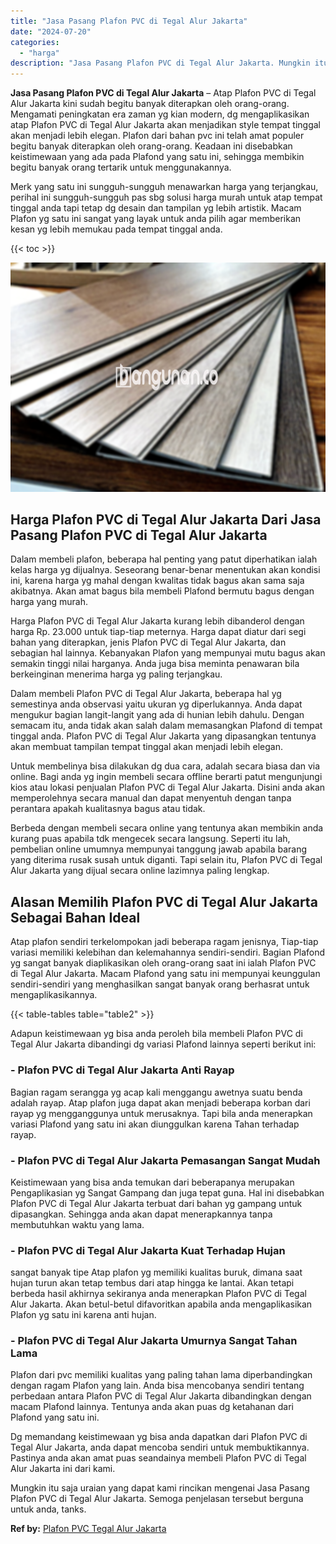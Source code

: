 ```yaml
---
title: "Jasa Pasang Plafon PVC di Tegal Alur Jakarta"
date: "2024-07-20"
categories: 
  - "harga"
description: "Jasa Pasang Plafon PVC di Tegal Alur Jakarta. Mungkin itu saja uraian yang dapat kami rincikan mengenai Jasa Pasang Plafon PVC di Tegal Alur Jakarta. Semoga..."
---
```


**Jasa Pasang Plafon PVC di Tegal Alur Jakarta** – Atap Plafon PVC di Tegal Alur Jakarta kini sudah begitu banyak diterapkan oleh orang-orang. Mengamati peningkatan era zaman yg kian modern, dg mengaplikasikan atap Plafon PVC di Tegal Alur Jakarta akan menjadikan style tempat tinggal akan menjadi lebih elegan. Plafon dari bahan pvc ini telah amat populer begitu banyak diterapkan oleh orang-orang. Keadaan ini disebabkan keistimewaan yang ada pada Plafond yang satu ini, sehingga membikin begitu banyak orang tertarik untuk menggunakannya.

Merk yang satu ini sungguh-sungguh menawarkan harga yang terjangkau, perihal ini sungguh-sungguh pas sbg solusi harga murah untuk atap tempat tinggal anda tapi tetap dg desain dan tampilan yg lebih artistik. Macam Plafon yg satu ini sangat yang layak untuk anda pilih agar memberikan kesan yg lebih memukau pada tempat tinggal anda.

{{< toc >}}

![Jasa Pasang Plafon PVC di Tegal Alur Jakarta](/images/flafond-pvc-murah29.png)

## Harga Plafon PVC di Tegal Alur Jakarta Dari Jasa Pasang Plafon PVC di Tegal Alur Jakarta

Dalam membeli plafon, beberapa hal penting yang patut diperhatikan ialah kelas harga yg dijualnya. Seseorang benar-benar menentukan akan kondisi ini, karena harga yg mahal dengan kwalitas tidak bagus akan sama saja akibatnya. Akan amat bagus bila membeli Plafond bermutu bagus dengan harga yang murah.

Harga Plafon PVC di Tegal Alur Jakarta kurang lebih dibanderol dengan harga Rp. 23.000 untuk tiap-tiap meternya. Harga dapat diatur dari segi bahan yang diterapkan, jenis Plafon PVC di Tegal Alur Jakarta, dan sebagian hal lainnya. Kebanyakan Plafon yang mempunyai mutu bagus akan semakin tinggi nilai harganya. Anda juga bisa meminta penawaran bila berkeinginan menerima harga yg paling terjangkau.

Dalam membeli Plafon PVC di Tegal Alur Jakarta, beberapa hal yg semestinya anda observasi yaitu ukuran yg diperlukannya. Anda dapat mengukur bagian langit-langit yang ada di hunian lebih dahulu. Dengan semacam itu, anda tidak akan salah dalam memasangkan Plafond di tempat tinggal anda. Plafon PVC di Tegal Alur Jakarta yang dipasangkan tentunya akan membuat tampilan tempat tinggal akan menjadi lebih elegan.

Untuk membelinya bisa dilakukan dg dua cara, adalah secara biasa dan via online. Bagi anda yg ingin membeli secara offline berarti patut mengunjungi kios atau lokasi penjualan Plafon PVC di Tegal Alur Jakarta. Disini anda akan memperolehnya secara manual dan dapat menyentuh dengan tanpa perantara apakah kualitasnya bagus atau tidak.

Berbeda dengan membeli secara online yang tentunya akan membikin anda kurang puas apabila tdk mengecek secara langsung. Seperti itu lah, pembelian online umumnya mempunyai tanggung jawab apabila barang yang diterima rusak susah untuk diganti. Tapi selain itu, Plafon PVC di Tegal Alur Jakarta yang dijual secara online lazimnya paling lengkap.

## Alasan Memilih Plafon PVC di Tegal Alur Jakarta Sebagai Bahan Ideal

Atap plafon sendiri terkelompokan jadi beberapa ragam jenisnya, Tiap-tiap variasi memiliki kelebihan dan kelemahannya sendiri-sendiri. Bagian Plafond yg sangat banyak diaplikasikan oleh orang-orang saat ini ialah Plafon PVC di Tegal Alur Jakarta. Macam Plafond yang satu ini mempunyai keunggulan sendiri-sendiri yang menghasilkan sangat banyak orang berhasrat untuk mengaplikasikannya.

{{< table-tables table="table2" >}}

Adapun keistimewaan yg bisa anda peroleh bila membeli Plafon PVC di Tegal Alur Jakarta dibandingi dg variasi Plafond lainnya seperti berikut ini:

### \- Plafon PVC di Tegal Alur Jakarta Anti Rayap

Bagian ragam serangga yg acap kali menggangu awetnya suatu benda adalah rayap. Atap plafon juga dapat akan menjadi beberapa korban dari rayap yg mengganggunya untuk merusaknya. Tapi bila anda menerapkan variasi Plafond yang satu ini akan diunggulkan karena Tahan terhadap rayap.

### \- Plafon PVC di Tegal Alur Jakarta Pemasangan Sangat Mudah

Keistimewaan yang bisa anda temukan dari beberapanya merupakan Pengaplikasian yg Sangat Gampang dan juga tepat guna. Hal ini disebabkan Plafon PVC di Tegal Alur Jakarta terbuat dari bahan yg gampang untuk dipasangkan. Sehingga anda akan dapat menerapkannya tanpa membutuhkan waktu yang lama.

### \- Plafon PVC di Tegal Alur Jakarta Kuat Terhadap Hujan

sangat banyak tipe Atap plafon yg memiliki kualitas buruk, dimana saat hujan turun akan tetap tembus dari atap hingga ke lantai. Akan tetapi berbeda hasil akhirnya sekiranya anda menerapkan Plafon PVC di Tegal Alur Jakarta. Akan betul-betul difavoritkan apabila anda mengaplikasikan Plafon yg satu ini karena anti hujan.

### \- Plafon PVC di Tegal Alur Jakarta Umurnya Sangat Tahan Lama

Plafon dari pvc memiliki kualitas yang paling tahan lama diperbandingkan dengan ragam Plafon yang lain. Anda bisa mencobanya sendiri tentang perbedaan antara Plafon PVC di Tegal Alur Jakarta dibandingkan dengan macam Plafond lainnya. Tentunya anda akan puas dg ketahanan dari Plafond yang satu ini.

Dg memandang keistimewaan yg bisa anda dapatkan dari Plafon PVC di Tegal Alur Jakarta, anda dapat mencoba sendiri untuk membuktikannya. Pastinya anda akan amat puas seandainya membeli Plafon PVC di Tegal Alur Jakarta ini dari kami.

Mungkin itu saja uraian yang dapat kami rincikan mengenai Jasa Pasang Plafon PVC di Tegal Alur Jakarta. Semoga penjelasan tersebut berguna untuk anda, tanks.

**Ref by:** [Plafon PVC Tegal Alur Jakarta](https://id.wikipedia.org/wiki/Plafon)

